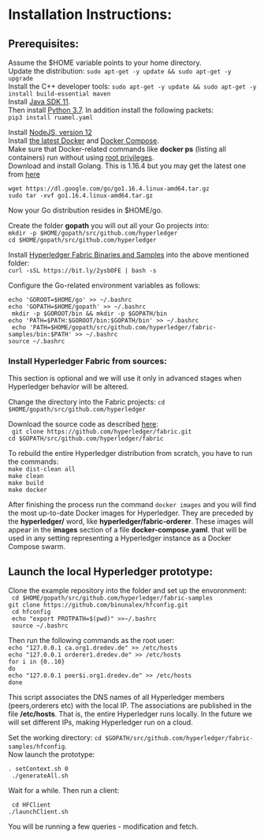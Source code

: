 <h1> Installation Instructions: </h1>

<h2> Prerequisites: </h2>

Assume the $HOME variable points to your home directory. <br>
Update the distribution: ```sudo apt-get -y update && sudo apt-get -y upgrade```  <br>
Install the C++ developer tools: ```sudo apt-get -y update && sudo apt-get -y install build-essential maven```  <br>
Install [Java SDK 11](https://www.digitalocean.com/community/tutorials/how-to-install-java-with-apt-on-ubuntu-18-04). <br>
Then install [Python 3.7](https://linuxize.com/post/how-to-install-python-3-7-on-ubuntu-18-04/). In addition install the following packets: <br>
```pip3 install ruamel.yaml```

Install [NodeJS, version 12](https://computingforgeeks.com/how-to-install-nodejs-on-ubuntu-debian-linux-mint/) <br>
Install [the latest Docker](https://phoenixnap.com/kb/how-to-install-docker-on-ubuntu-18-04) and [Docker Compose](https://docs.docker.com/compose/install/).<br>
Make sure that Docker-related commands like **docker ps** (listing all containers) run without using [root privileges](https://github.com/sindresorhus/guides/blob/main/docker-without-sudo.md). <br>
Download and install Golang. This is 1.16.4 but you may get the latest one from [here](https://golang.org/dl/) <br>

```wget https://dl.google.com/go/go1.16.4.linux-amd64.tar.gz``` <br>
```sudo tar -xvf go1.16.4.linux-amd64.tar.gz```<br>


Now your Go distribution resides in $HOME/go. <br>

Create the folder **gopath** you will out all your Go projects into: <br>
```mkdir -p $HOME/gopath/src/github.com/hyperledger``` <br>
```cd $HOME/gopath/src/github.com/hyperledger```   <br>

Install [Hyperledger Fabric Binaries and Samples](https://hyperledger-fabric.readthedocs.io/en/release-2.2/install.html#) into the above mentioned folder: <br>
``` curl -sSL https://bit.ly/2ysbOFE | bash -s ```

Configure the Go-related environment variables as follows: <br>

``` echo 'GOROOT=$HOME/go' >> ~/.bashrc ``` 	<br>
``` echo 'GOPATH=$HOME/gopath' >> ~/.bashrc ``` <br>
``` mkdir -p $GOROOT/bin && mkdir -p $GOPATH/bin``` <br> 
``` echo 'PATH=$PATH:$GOROOT/bin:$GOPATH/bin' >> ~/.bashrc ``` <br> 
``` echo 'PATH=$HOME/gopath/src/github.com/hyperledger/fabric-samples/bin:$PATH' >> ~/.bashrc```  <br>
``` source ~/.bashrc ```

<h3> Install Hyperledger Fabric from sources: </h3>

This section is optional and we will use it only in advanced stages when Hyperledger behavior will be altered. 

Change the directory into the Fabric projects:
``` cd $HOME/gopath/src/github.com/hyperledger ```

Download the source code as described [here](https://www.digitalocean.com/community/tutorials/how-to-install-java-with-apt-on-ubuntu-18-04): <br>
``` git clone https://github.com/hyperledger/fabric.git```  <br>
``` cd $GOPATH/src/github.com/hyperledger/fabric ```   <br>

To rebuild the entire Hyperledger distribution from scratch, you have to run the commands: <br>
``` make dist-clean all ```  <br>
``` make clean ```  <br>
``` make build ```  <br>
``` make docker ```  <br>

After finishing the process run the command ``` docker images ``` and you will find the most up-to-date Docker images for Hyperledger. They are preceded by
the **hyperledger/** word, like **hyperledger/fabric-orderer**. These images will appear in the **images** section of a file **docker-compose.yaml**. that will be used in any setting representing a Hyperledger instance as a Docker Compose swarm.



<h2> Launch the local Hyperledger prototype: </h2>

Clone the example repository into the folder and set up the envoronment: <br>
``` cd $HOME/gopath/src/github.com/hyperledger/fabric-samples``` <br>
``` git clone https://github.com/binunalex/hfconfig.git ```   <br>
``` cd hfconfig```   <br>
``` echo "export PROTPATH=$(pwd)" >>~/.bashrc```   <br>
``` source ~/.bashrc```   <br>


Then run the following commands as the root user: <br>
```echo "127.0.0.1 ca.org1.dredev.de" >> /etc/hosts``` <br>
```echo "127.0.0.1 orderer1.dredev.de" >> /etc/hosts``` <br>
```for i in {0..10}``` <br>
```do```<br>
	```echo "127.0.0.1 peer$i.org1.dredev.de" >> /etc/hosts``` <br> 
```done```<br>

This script associates the DNS names of all Hyperledger members (peers,orderers etc) with the local IP. The associations are published in the file **/etc/hosts**. That is, the entire Hyperledger runs locally. In the future we will set different IPs, making Hyperledger run on a cloud.

Set the working directory: ```cd $GOPATH/src/github.com/hyperledger/fabric-samples/hfconfig```.  <br>
Now launch the prototype:  <br> 
  
``` . setContext.sh 0 ``` <br> 
``` ./generateAll.sh```   <br> 

Wait for a while. Then run a client:  <br> 

``` cd HFClient```   <br> 
```./launchClient.sh```  <br> 

You will be running a few queries - modification and fetch.



